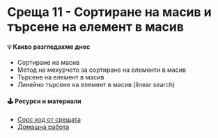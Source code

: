 # Среща 11 - Сортиране на масив и търсене на елемент в масив
 
#### 💡 Какво разгледахме днес
- Сортиране на масив 
- Метод на мехурчето за сортиране на елементи в масив 
- Търсене на елемент в масив 
- Линейно търсене на елемент в масив (linear search)

<!-- #### 🔗 Полезни линкове -->

#### 🕹️ Ресурси и материали
- [Сорс код от срещата](./cw/)
- [Домашна работа](./hw/)